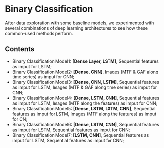 # Binary Classification

After data exploration with some baseline models, we experimented with several combinations of deep learning architectures to see how these common-used methods perform.

## Contents
- Binary Classification Model1: **[Dense Layer, LSTM]**, Sequential features as imput for LSTM;
- Binary Classification Model2: **[Dense, CNN]**, Images (MTF & GAF along time series) as imput for CNN;
- Binary Classification Model3: **[Dense, CNN, LSTM]**, Sequential features as imput for LSTM, Images (MTF & GAF along time series) as imput for CNN;
- Binary Classification Model4: **[Dense, LSTM, CNN]**, Sequential features as imput for LSTM, Images (MTF along the features) as imput for CNN;
- Binary Classification Model5: **[Dense, LSTM, LSTM, CNN]**, Sequential features as imput for LSTM, Images (MTF along the features) as imput for CN;
- Binary Classification Model6: **[Dense, LSTM, CNN]**, Sequential features as imput for LSTM, Sequential features as imput for CNN;
- Binary Classification Model7: **[LSTM, CNN]**, Sequential features as imput for LSTM, Sequential features as imput for CNN;
